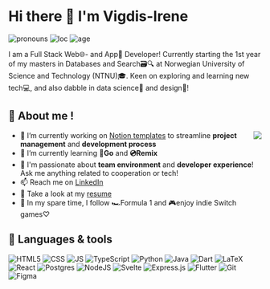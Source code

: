 # Hi there 👋 I'm Vigdis-Irene
![pronouns](https://img.shields.io/badge/-%F0%9F%90%B8She%2Fher-%23f547a9)
![loc](https://img.shields.io/badge/-%F0%9F%93%8DNorway-%2347a1f5)
![age](https://img.shields.io/badge/-%F0%9F%8E%8921-%2358f728)

I am a Full Stack Web🌐- and App📱 Developer! Currently starting the 1st year of my masters in Databases and Search🗃️🔍 at Norwegian University of Science and Technology (NTNU)🎓. Keen on exploring and learning new tech💻, and also dabble in data science🧮 and design🎨!

## 🐛 About me !
<a href="https://github.com/vigdisis/github-readme-stats">
  <img align="right" src="https://github-readme-stats.vercel.app/api?username=vigdisIS&count_private=true&show_icons=true&theme=radical&include_all_commits=true&hide_rank=true" />
</a>

- 🔭 I’m currently working on [Notion templates]() to streamline **project management** and **development process**
- 🌱 I’m currently learning **💙Go** and **💿Remix**
- 💬 I'm passionate about **team environment** and **developer experience**! Ask me anything related to cooperation or tech!
- 📫 Reach me on [LinkedIn](https://www.linkedin.com/in/vigdis-irene-steinsund/)
- 📝 Take a look at my [resume]()
- 🍡 In my spare time, I follow 🏎️Formula 1 and 🎮enjoy indie Switch games♡



## :hammer: Languages & tools
![HTML5](https://img.shields.io/badge/HTML5-E34F26?style=flat&logo=html5&logoColor=white)
![CSS](https://img.shields.io/badge/CSS3-1572B6?style=flat&logo=css3&logoColor=white)
![JS](https://img.shields.io/badge/JavaScript-F7DF1E?style=flat&logo=javascript&logoColor=black)
![TypeScript](https://img.shields.io/badge/typescript-%23007ACC.svg?style=flat&logo=typescript&logoColor=white)
![Python](https://img.shields.io/badge/Python-3776AB?style=flat&logo=python&logoColor=white)
![Java](https://img.shields.io/badge/Java-ED8B00?style=flat&logo=java&logoColor=white)
![Dart](https://img.shields.io/badge/dart-%230175C2.svg?style=flat&logo=dart&logoColor=white)
![LaTeX](https://img.shields.io/badge/latex-%23008080.svg?style=flat&logo=latex&logoColor=white)
![React](https://img.shields.io/badge/react-%2320232a.svg?style=flat&logo=react&logoColor=%2361DAFB)
![Postgres](https://img.shields.io/badge/postgres-%23316192.svg?style=flat&logo=postgresql&logoColor=white)
![NodeJS](https://img.shields.io/badge/node.js-6DA55F?style=flat&logo=node.js&logoColor=white)
![Svelte](https://img.shields.io/badge/svelte-%23f1413d.svg?style=flat&logo=svelte&logoColor=white)
![Express.js](https://img.shields.io/badge/express.js-%23404d59.svg?style=flat&logo=express&logoColor=%2361DAFB)
![Flutter](https://img.shields.io/badge/Flutter-%2302569B.svg?style=flat&logo=Flutter&logoColor=white)
![Git](https://img.shields.io/badge/git-%23F05033.svg?style=flat&logo=git&logoColor=white)
![Figma](https://img.shields.io/badge/figma-%23F24E1E.svg?style=flat=figma&logoColor=white)

<!--
**VigdisIS/VigdisIS** is a ✨ _special_ ✨ repository because its `README.md` (this file) appears on your GitHub profile.

Here are some ideas to get you started:

- 🔭 I’m currently working on ...
- 🌱 I’m currently learning ...
- 👯 I’m looking to collaborate on ...
- 🤔 I’m looking for help with ...
- 💬 Ask me about ...
- 📫 How to reach me: ...
- 😄 Pronouns: ...
- ⚡ Fun fact: ...
-->

